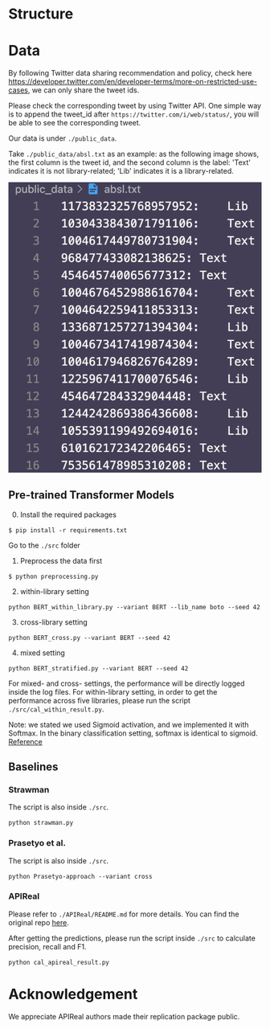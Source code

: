 # Structure
# Data
By following Twitter data sharing recommendation and policy, check here https://developer.twitter.com/en/developer-terms/more-on-restricted-use-cases, we can only share the tweet ids.

Please check the corresponding tweet by using Twitter API. One simple way is to append the tweet_id after `https://twitter.com/i/web/status/`, you will be able to see the corresponding tweet.

Our data is under `./public_data`.

Take `./public_data/absl.txt` as an example: as the following image shows, the first column is the tweet id, and the second column is the label: 'Text' indicates it is not library-related; 'Lib' indicates it is a library-related.

![image](./public_data/example.png) 


## Pre-trained Transformer Models
0. Install the required packages
```
$ pip install -r requirements.txt
```
Go to the `./src` folder

1. Preprocess the data first
```
$ python preprocessing.py
```

2. within-library setting
```
python BERT_within_library.py --variant BERT --lib_name boto --seed 42
```

3. cross-library setting
```
python BERT_cross.py --variant BERT --seed 42
```

4. mixed setting
```
python BERT_stratified.py --variant BERT --seed 42
```

For mixed- and cross- settings, the performance will be directly logged inside the log files. For within-library setting, in order to get the performance across five libraries, please run the script `./src/cal_within_result.py`.

Note: we stated we used Sigmoid activation, and we implemented it with Softmax. In the binary classification setting, softmax is identical to sigmoid. [Reference](https://web.stanford.edu/~nanbhas/blog/sigmoid-softmax/#convergence)

## Baselines
### Strawman
The script is also inside `./src`.

```
python strawman.py
```

### Prasetyo et al.
The script is also inside `./src`.

```
python Prasetyo-approach --variant cross
```

### APIReal
Please refer to `./APIReal/README.md` for more details. You can find the original repo [here](https://github.com/baolingfeng/APIExing).

After getting the predictions, please run the script inside `./src` to calculate precision, recall and F1.

```
python cal_apireal_result.py
```

# Acknowledgement
We appreciate APIReal authors made their replication package public.
